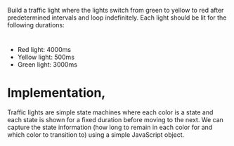 Build a traffic light where the lights switch from green to yellow to red after predetermined intervals and loop indefinitely. Each light should be lit for the following durations:

#
* Red light: 4000ms
* Yellow light: 500ms
* Green light: 3000ms

# Implementation,
Traffic lights are simple state machines where each color is a state and each state is shown for a fixed duration before moving to the next. We can capture the state information (how long to remain in each color for and which color to transition to) using a simple JavaScript object.

